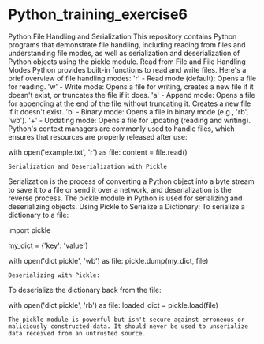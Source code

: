 # Python_training_exercise6

Python File Handling and Serialization
This repository contains Python programs that demonstrate file handling, including reading from files and understanding file modes, as well as serialization and deserialization of Python objects using the pickle module.
Read from File and File Handling Modes
Python provides built-in functions to read and write files. Here's a brief overview of file handling modes:
'r' - Read mode (default): Opens a file for reading.
'w' - Write mode: Opens a file for writing, creates a new file if it doesn't exist, or truncates the file if it does.
'a' - Append mode: Opens a file for appending at the end of the file without truncating it. Creates a new file if it doesn't exist.
'b' - Binary mode: Opens a file in binary mode (e.g., 'rb', 'wb').
'+' - Updating mode: Opens a file for updating (reading and writing).
Python's context managers are commonly used to handle files, which ensures that resources are properly released after use:

with open('example.txt', 'r') as file:
    content = file.read()

    Serialization and Deserialization with Pickle
Serialization is the process of converting a Python object into a byte stream to save it to a file or send it over a network, and deserialization is the reverse process. The pickle module in Python is used for serializing and deserializing objects.
Using Pickle to Serialize a Dictionary:
To serialize a dictionary to a file:

import pickle

my_dict = {'key': 'value'}

with open('dict.pickle', 'wb') as file:
    pickle.dump(my_dict, file)

    Deserializing with Pickle:
To deserialize the dictionary back from the file:

with open('dict.pickle', 'rb') as file:
    loaded_dict = pickle.load(file)

    The pickle module is powerful but isn't secure against erroneous or maliciously constructed data. It should never be used to unserialize data received from an untrusted source.
